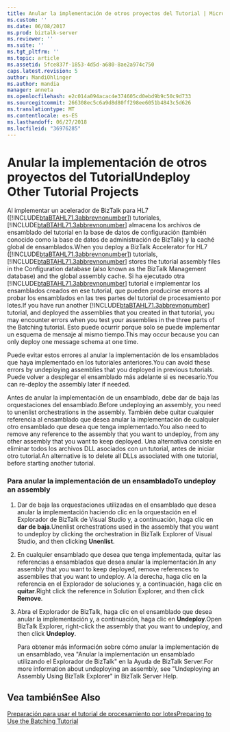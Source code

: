 ```yaml
---
title: Anular la implementación de otros proyectos del Tutorial | Microsoft Docs
ms.custom: ''
ms.date: 06/08/2017
ms.prod: biztalk-server
ms.reviewer: ''
ms.suite: ''
ms.tgt_pltfrm: ''
ms.topic: article
ms.assetid: 5fce837f-1853-4d5d-a680-8ae2a974c750
caps.latest.revision: 5
author: MandiOhlinger
ms.author: mandia
manager: anneta
ms.openlocfilehash: e2c014a094acac4e374605cd0ebd9b9c50c9d733
ms.sourcegitcommit: 266308ec5c6a9d8d80ff298ee6051b4843c5d626
ms.translationtype: MT
ms.contentlocale: es-ES
ms.lasthandoff: 06/27/2018
ms.locfileid: "36976285"
---
```

# <a name="undeploy-other-tutorial-projects"></a><span data-ttu-id="8025e-102">Anular la implementación de otros proyectos del Tutorial</span><span class="sxs-lookup"><span data-stu-id="8025e-102">Undeploy Other Tutorial Projects</span></span>
<span data-ttu-id="8025e-103">Al implementar un acelerador de BizTalk para HL7 ([!INCLUDE[btaBTAHL71.3abbrevnonumber](../../includes/btabtahl71-3abbrevnonumber-md.md)]) tutoriales, [!INCLUDE[btaBTAHL71.3abbrevnonumber](../../includes/btabtahl71-3abbrevnonumber-md.md)] almacena los archivos de ensamblado del tutorial en la base de datos de configuración (también conocido como la base de datos de administración de BizTalk) y la caché global de ensamblados.</span><span class="sxs-lookup"><span data-stu-id="8025e-103">When you deploy a BizTalk Accelerator for HL7 ([!INCLUDE[btaBTAHL71.3abbrevnonumber](../../includes/btabtahl71-3abbrevnonumber-md.md)]) tutorials, [!INCLUDE[btaBTAHL71.3abbrevnonumber](../../includes/btabtahl71-3abbrevnonumber-md.md)] stores the tutorial assembly files in the Configuration database (also known as the BizTalk Management database) and the global assembly cache.</span></span> <span data-ttu-id="8025e-104">Si ha ejecutado otra [!INCLUDE[btaBTAHL71.3abbrevnonumber](../../includes/btabtahl71-3abbrevnonumber-md.md)] tutorial e implementar los ensamblados creados en ese tutorial, que pueden producirse errores al probar los ensamblados en las tres partes del tutorial de procesamiento por lotes.</span><span class="sxs-lookup"><span data-stu-id="8025e-104">If you have run another [!INCLUDE[btaBTAHL71.3abbrevnonumber](../../includes/btabtahl71-3abbrevnonumber-md.md)] tutorial, and deployed the assemblies that you created in that tutorial, you may encounter errors when you test your assemblies in the three parts of the Batching tutorial.</span></span> <span data-ttu-id="8025e-105">Esto puede ocurrir porque solo se puede implementar un esquema de mensaje al mismo tiempo.</span><span class="sxs-lookup"><span data-stu-id="8025e-105">This may occur because you can only deploy one message schema at one time.</span></span>  
  
 <span data-ttu-id="8025e-106">Puede evitar estos errores al anular la implementación de los ensamblados que haya implementado en los tutoriales anteriores.</span><span class="sxs-lookup"><span data-stu-id="8025e-106">You can avoid these errors by undeploying assemblies that you deployed in previous tutorials.</span></span> <span data-ttu-id="8025e-107">Puede volver a desplegar el ensamblado más adelante si es necesario.</span><span class="sxs-lookup"><span data-stu-id="8025e-107">You can re-deploy the assembly later if needed.</span></span>  
  
 <span data-ttu-id="8025e-108">Antes de anular la implementación de un ensamblado, debe dar de baja las orquestaciones del ensamblado.</span><span class="sxs-lookup"><span data-stu-id="8025e-108">Before undeploying an assembly, you need to unenlist orchestrations in the assembly.</span></span> <span data-ttu-id="8025e-109">También debe quitar cualquier referencia al ensamblado que desea anular la implementación de cualquier otro ensamblado que desea que tenga implementado.</span><span class="sxs-lookup"><span data-stu-id="8025e-109">You also need to remove any reference to the assembly that you want to undeploy, from any other assembly that you want to keep deployed.</span></span> <span data-ttu-id="8025e-110">Una alternativa consiste en eliminar todos los archivos DLL asociados con un tutorial, antes de iniciar otro tutorial.</span><span class="sxs-lookup"><span data-stu-id="8025e-110">An alternative is to delete all DLLs associated with one tutorial, before starting another tutorial.</span></span>  
  
### <a name="to-undeploy-an-assembly"></a><span data-ttu-id="8025e-111">Para anular la implementación de un ensamblado</span><span class="sxs-lookup"><span data-stu-id="8025e-111">To undeploy an assembly</span></span>  
  
1. <span data-ttu-id="8025e-112">Dar de baja las orquestaciones utilizadas en el ensamblado que desea anular la implementación haciendo clic en la orquestación en el Explorador de BizTalk de Visual Studio y, a continuación, haga clic en **dar de baja**.</span><span class="sxs-lookup"><span data-stu-id="8025e-112">Unenlist orchestrations used in the assembly that you want to undeploy by clicking the orchestration in BizTalk Explorer of Visual Studio, and then clicking **Unenlist**.</span></span>  
  
2. <span data-ttu-id="8025e-113">En cualquier ensamblado que desea que tenga implementada, quitar las referencias a ensamblados que desea anular la implementación.</span><span class="sxs-lookup"><span data-stu-id="8025e-113">In any assembly that you want to keep deployed, remove references to assemblies that you want to undeploy.</span></span> <span data-ttu-id="8025e-114">A la derecha, haga clic en la referencia en el Explorador de soluciones y, a continuación, haga clic en **quitar**.</span><span class="sxs-lookup"><span data-stu-id="8025e-114">Right click the reference in Solution Explorer, and then click **Remove**.</span></span>  
  
3. <span data-ttu-id="8025e-115">Abra el Explorador de BizTalk, haga clic en el ensamblado que desea anular la implementación y, a continuación, haga clic en **Undeploy**.</span><span class="sxs-lookup"><span data-stu-id="8025e-115">Open BizTalk Explorer, right-click the assembly that you want to undeploy, and then click **Undeploy**.</span></span>  
  
   <span data-ttu-id="8025e-116">Para obtener más información sobre cómo anular la implementación de un ensamblado, vea "Anular la implementación un ensamblado utilizando el Explorador de BizTalk" en la Ayuda de BizTalk Server.</span><span class="sxs-lookup"><span data-stu-id="8025e-116">For more information about undeploying an assembly, see "Undeploying an Assembly Using BizTalk Explorer" in BizTalk Server Help.</span></span>  
  
## <a name="see-also"></a><span data-ttu-id="8025e-117">Vea también</span><span class="sxs-lookup"><span data-stu-id="8025e-117">See Also</span></span>  
 [<span data-ttu-id="8025e-118">Preparación para usar el tutorial de procesamiento por lotes</span><span class="sxs-lookup"><span data-stu-id="8025e-118">Preparing to Use the Batching Tutorial</span></span>](../../adapters-and-accelerators/accelerator-hl7/preparing-to-use-the-batching-tutorial.md)